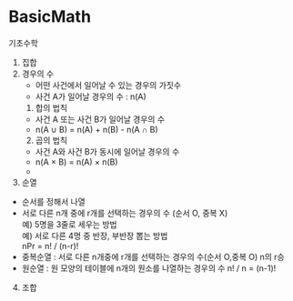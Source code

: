 # BasicMath
기초수학
1. 집합
2. 경우의 수
    - 어떤 사건에서 일어날 수 있는 경우의 가짓수 
    - 사건 A가 일어날 경우의 수 : n(A)
   1) 합의 법칙
     - 사건 A 또는 사건 B가 일어날 경우의 수 
     - n(A ∪ B) = n(A) + n(B) - n(A ∩ B)
   2) 곱의 법칙
     - 사건 A와 사건 B가 동시에 일어날 경우의 수
     - n(A × B) = n(A) × n(B)
     - 
3. 순열
  - 순서를 정해서 나열
  - 서로 다른 n개 중에 r개를 선택하는 경우의 수 (순서 O, 중복 X)  
    예) 5명을 3줄로 세우는 방법   
    예) 서로 다른 4명 중 반장, 부반장 뽑는 방법   
        nPr = n! / (n-r)!   
  - 중복순열
    : 서로 다른 n개중에 r개를 선택하는 경우의 수(순서 O,중복 O) n의 r승   
  - 원순열 : 원 모양의 테이블에 n개의 원소를 나열하는 경우의 수 
      n! / n = (n-1)!
4. 조합